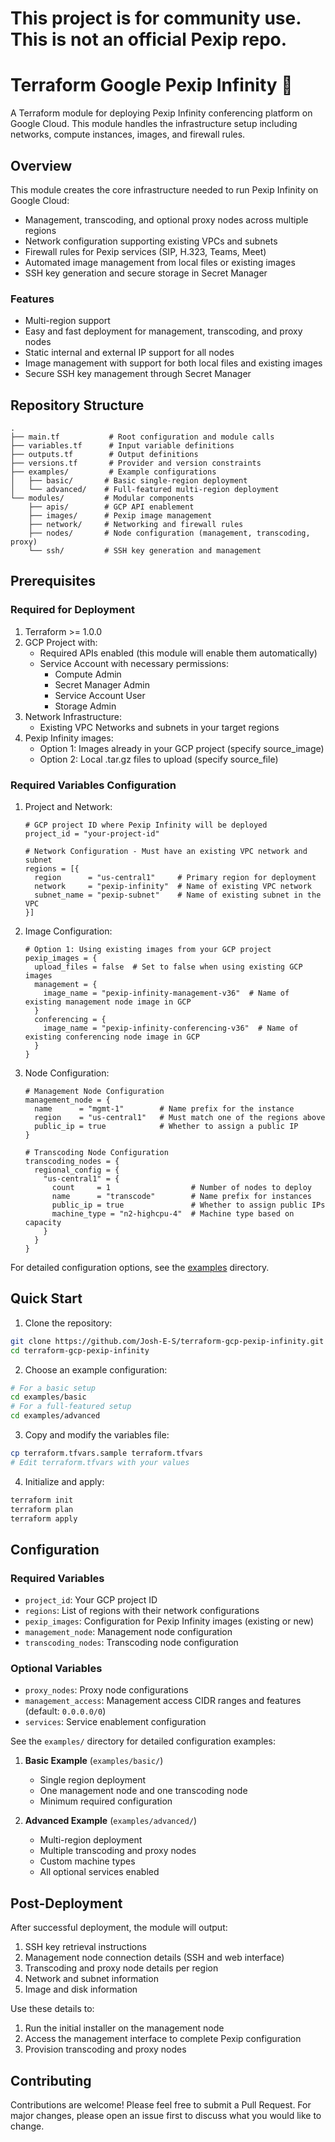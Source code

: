 # This project is for community use. This is not an official Pexip repo.

# Terraform Google Pexip Infinity 🚀

A Terraform module for deploying Pexip Infinity conferencing platform on Google Cloud. This module handles the infrastructure setup including networks, compute instances, images, and firewall rules.

## Overview

This module creates the core infrastructure needed to run Pexip Infinity on Google Cloud:
- Management, transcoding, and optional proxy nodes across multiple regions
- Network configuration supporting existing VPCs and subnets
- Firewall rules for Pexip services (SIP, H.323, Teams, Meet)
- Automated image management from local files or existing images
- SSH key generation and secure storage in Secret Manager

### Features

- Multi-region support
- Easy and fast deployment for management, transcoding, and proxy nodes
- Static internal and external IP support for all nodes
- Image management with support for both local files and existing images
- Secure SSH key management through Secret Manager

## Repository Structure

```
.
├── main.tf           # Root configuration and module calls
├── variables.tf      # Input variable definitions
├── outputs.tf        # Output definitions
├── versions.tf       # Provider and version constraints
├── examples/         # Example configurations
│   ├── basic/       # Basic single-region deployment
│   └── advanced/    # Full-featured multi-region deployment
└── modules/         # Modular components
    ├── apis/        # GCP API enablement
    ├── images/      # Pexip image management
    ├── network/     # Networking and firewall rules
    ├── nodes/       # Node configuration (management, transcoding, proxy)
    └── ssh/         # SSH key generation and management
```

## Prerequisites

### Required for Deployment
1. Terraform >= 1.0.0
2. GCP Project with:
   - Required APIs enabled (this module will enable them automatically)
   - Service Account with necessary permissions:
     - Compute Admin
     - Secret Manager Admin
     - Service Account User
     - Storage Admin
3. Network Infrastructure:
   - Existing VPC Networks and subnets in your target regions
4. Pexip Infinity images:
   - Option 1: Images already in your GCP project (specify source_image)
   - Option 2: Local .tar.gz files to upload (specify source_file)

### Required Variables Configuration

1. Project and Network:
   ```hcl
   # GCP project ID where Pexip Infinity will be deployed
   project_id = "your-project-id"

   # Network Configuration - Must have an existing VPC network and subnet
   regions = [{
     region      = "us-central1"     # Primary region for deployment
     network     = "pexip-infinity"  # Name of existing VPC network
     subnet_name = "pexip-subnet"    # Name of existing subnet in the VPC
   }]
   ```

2. Image Configuration:
   ```hcl
   # Option 1: Using existing images from your GCP project
   pexip_images = {
     upload_files = false  # Set to false when using existing GCP images
     management = {
       image_name = "pexip-infinity-management-v36"  # Name of existing management node image in GCP
     }
     conferencing = {
       image_name = "pexip-infinity-conferencing-v36"  # Name of existing conferencing node image in GCP
     }
   }
   ```

3. Node Configuration:
   ```hcl
   # Management Node Configuration
   management_node = {
     name      = "mgmt-1"        # Name prefix for the instance
     region    = "us-central1"   # Must match one of the regions above
     public_ip = true            # Whether to assign a public IP
   }

   # Transcoding Node Configuration
   transcoding_nodes = {
     regional_config = {
       "us-central1" = {
         count     = 1                  # Number of nodes to deploy
         name      = "transcode"        # Name prefix for instances
         public_ip = true               # Whether to assign public IPs
         machine_type = "n2-highcpu-4"  # Machine type based on capacity
       }
     }
   }
   ```

For detailed configuration options, see the [examples](./examples) directory.

## Quick Start

1. Clone the repository:
```bash
git clone https://github.com/Josh-E-S/terraform-gcp-pexip-infinity.git
cd terraform-gcp-pexip-infinity
```

2. Choose an example configuration:
```bash
# For a basic setup
cd examples/basic
# For a full-featured setup
cd examples/advanced
```

3. Copy and modify the variables file:
```bash
cp terraform.tfvars.sample terraform.tfvars
# Edit terraform.tfvars with your values
```

4. Initialize and apply:
```bash
terraform init
terraform plan
terraform apply
```

## Configuration

### Required Variables

- `project_id`: Your GCP project ID
- `regions`: List of regions with their network configurations
- `pexip_images`: Configuration for Pexip Infinity images (existing or new)
- `management_node`: Management node configuration
- `transcoding_nodes`: Transcoding node configuration

### Optional Variables

- `proxy_nodes`: Proxy node configurations
- `management_access`: Management access CIDR ranges and features (default: `0.0.0.0/0`)
- `services`: Service enablement configuration

See the `examples/` directory for detailed configuration examples:

1. **Basic Example** (`examples/basic/`)
   - Single region deployment
   - One management node and one transcoding node
   - Minimum required configuration

2. **Advanced Example** (`examples/advanced/`)
   - Multi-region deployment
   - Multiple transcoding and proxy nodes
   - Custom machine types
   - All optional services enabled

## Post-Deployment

After successful deployment, the module will output:
1. SSH key retrieval instructions
2. Management node connection details (SSH and web interface)
3. Transcoding and proxy node details per region
4. Network and subnet information
5. Image and disk information

Use these details to:
1. Run the initial installer on the management node
2. Access the management interface to complete Pexip configuration
3. Provision transcoding and proxy nodes

## Contributing

Contributions are welcome! Please feel free to submit a Pull Request. For major changes, please open an issue first to discuss what you would like to change.
